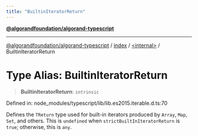 ```yaml
---
title: "BuiltinIteratorReturn"
---
```


[**@algorandfoundation/algorand-typescript**](../../../README.md)

***

[@algorandfoundation/algorand-typescript](../../../README.md) / [index](../../README.md) / [\<internal\>](../README.md) / BuiltinIteratorReturn

# Type Alias: BuiltinIteratorReturn

> **BuiltinIteratorReturn**: `intrinsic`

Defined in: node\_modules/typescript/lib/lib.es2015.iterable.d.ts:70

Defines the `TReturn` type used for built-in iterators produced by `Array`, `Map`, `Set`, and others.
This is `undefined` when `strictBuiltInIteratorReturn` is `true`; otherwise, this is `any`.

